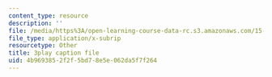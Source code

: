 ```yaml
---
content_type: resource
description: ''
file: /media/https%3A/open-learning-course-data-rc.s3.amazonaws.com/15-071-the-analytics-edge-spring-2017/4b9693852f2f5bd78e5e062da5f7f264_iR1nRg-jm1o.vtt
file_type: application/x-subrip
resourcetype: Other
title: 3play caption file
uid: 4b969385-2f2f-5bd7-8e5e-062da5f7f264
---
```

